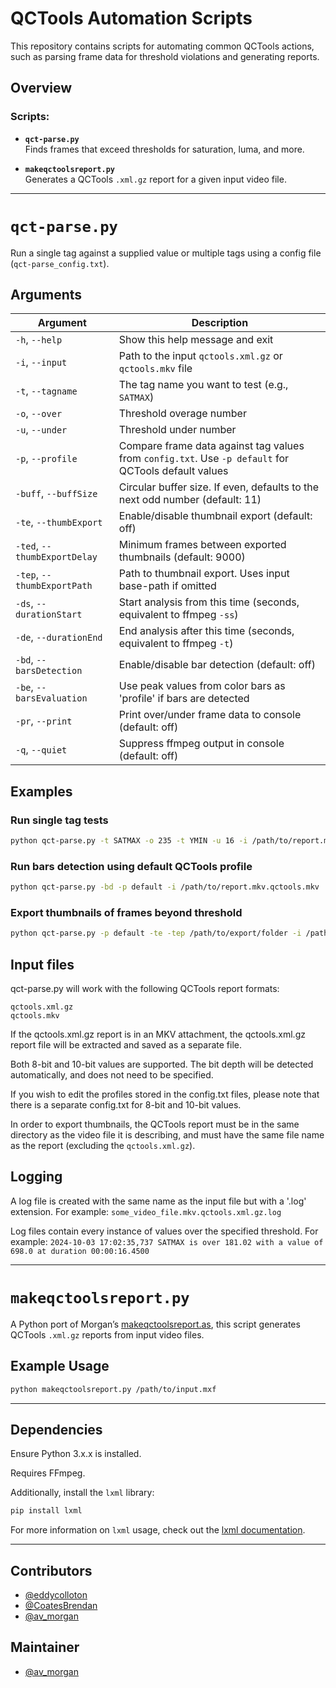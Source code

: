 
# QCTools Automation Scripts

This repository contains scripts for automating common QCTools actions, such as parsing frame data for threshold violations and generating reports.

## Overview

### Scripts:

- **`qct-parse.py`**  
  Finds frames that exceed thresholds for saturation, luma, and more.
  
- **`makeqctoolsreport.py`**  
  Generates a QCTools `.xml.gz` report for a given input video file.

---

# `qct-parse.py`

Run a single tag against a supplied value or multiple tags using a config file (`qct-parse_config.txt`).

## Arguments

| Argument                   | Description                                                                                           |
|-----------------------------|-------------------------------------------------------------------------------------------------------|
| `-h`, `--help`              | Show this help message and exit                                                                       |
| `-i`, `--input`             | Path to the input `qctools.xml.gz` or `qctools.mkv` file                                              |
| `-t`, `--tagname`           | The tag name you want to test (e.g., `SATMAX`)                                                        |
| `-o`, `--over`              | Threshold overage number                                                                              |
| `-u`, `--under`             | Threshold under number                                                                                |
| `-p`, `--profile`           | Compare frame data against tag values from `config.txt`. Use `-p default` for QCTools default values  |
| `-buff`, `--buffSize`       | Circular buffer size. If even, defaults to the next odd number (default: 11)                          |
| `-te`, `--thumbExport`      | Enable/disable thumbnail export (default: off)                                                        |
| `-ted`, `--thumbExportDelay`| Minimum frames between exported thumbnails (default: 9000)                                             |
| `-tep`, `--thumbExportPath` | Path to thumbnail export. Uses input base-path if omitted                                             |
| `-ds`, `--durationStart`    | Start analysis from this time (seconds, equivalent to ffmpeg `-ss`)                                   |
| `-de`, `--durationEnd`      | End analysis after this time (seconds, equivalent to ffmpeg `-t`)                                     |
| `-bd`, `--barsDetection`    | Enable/disable bar detection (default: off)                                                           |
| `-be`, `--barsEvaluation`   | Use peak values from color bars as 'profile' if bars are detected                                      |
| `-pr`, `--print`            | Print over/under frame data to console (default: off)                                                 |
| `-q`, `--quiet`             | Suppress ffmpeg output in console (default: off)                                                      |

## Examples

### Run single tag tests
```bash
python qct-parse.py -t SATMAX -o 235 -t YMIN -u 16 -i /path/to/report.mkv.qctools.xml.gz
```

### Run bars detection using default QCTools profile
```bash
python qct-parse.py -bd -p default -i /path/to/report.mkv.qctools.mkv
```

### Export thumbnails of frames beyond threshold
```bash
python qct-parse.py -p default -te -tep /path/to/export/folder -i /path/to/report.mkv.qctools.xml.gz
```

## Input files

qct-parse.py will work with the following QCTools report formats: 
```
qctools.xml.gz 
qctools.mkv
```

If the qctools.xml.gz report is in an MKV attachment, the qctools.xml.gz report file will be extracted and saved as a separate file. 

Both 8-bit and 10-bit values are supported. The bit depth will be detected automatically, and does not need to be specified. 

If you wish to edit the profiles stored in the config.txt files, please note that there is a separate config.txt for 8-bit and 10-bit values.

In order to export thumbnails, the QCTools report must be in the same directory as the video file it is describing, and must have the same file name as the report (excluding the `qctools.xml.gz`).

## Logging

A log file is created with the same name as the input file but with a '.log' extension.
For example: `some_video_file.mkv.qctools.xml.gz.log`

Log files contain every instance of values over the specified threshold. For example:
`2024-10-03 17:02:35,737 SATMAX is over 181.02 with a value of 698.0 at duration 00:00:16.4500`

---

# `makeqctoolsreport.py`

A Python port of Morgan’s [makeqctoolsreport.as](https://github.com/iamdamosuzuki/QCToolsReport), this script generates QCTools `.xml.gz` reports from input video files.

## Example Usage
```bash
python makeqctoolsreport.py /path/to/input.mxf
```

---

## Dependencies

Ensure Python 3.x.x is installed.

Requires FFmpeg.

Additionally, install the `lxml` library:
```bash
pip install lxml
```

For more information on `lxml` usage, check out the [lxml documentation](http://lxml.de/).

---

## Contributors

- [@eddycolloton](https://github.com/eddycolloton)
- [@CoatesBrendan](https://github.com/CoatesBrendan)
- [@av_morgan](https://github.com/av_morgan)

## Maintainer

- [@av_morgan](https://github.com/av_morgan)
